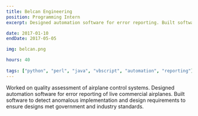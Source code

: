 ```yaml
---
title: Belcan Engineering
position: Programming Intern
excerpt: Designed automation software for error reporting. Built software to detect anomalous implementation and design requirements to ensure designs met government and industry standards.

date: 2017-01-10
endDate: 2017-05-05

img: belcan.png

hours: 40
 
tags: ["python", "perl", "java", "vbscript", "automation", "reporting"]
---
```

Worked on quality assessment of airplane control systems. Designed automation software for error reporting of live commercial airplanes. Built software to detect anomalous implementation and design requirements to ensure designs met government and industry standards.
